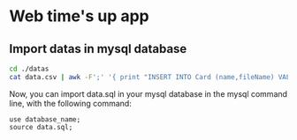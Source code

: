 # Web time's up app

## Import datas in mysql database
```bash
cd ./datas
cat data.csv | awk -F';' '{ print "INSERT INTO Card (name,fileName) VALUES (\"" $1 "\",\"" $2 "\");" }' > data.sql
```
Now, you can import data.sql in your mysql database in the mysql command line, with the following command:
```mysql
use database_name;
source data.sql;
```